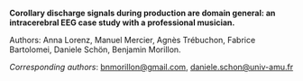 **Corollary discharge signals during production are domain general: an intracerebral EEG case study with a professional musician.**

Authors: Anna Lorenz, Manuel Mercier, Agnès Trébuchon, Fabrice Bartolomei, Daniele Schön, Benjamin Morillon. 

*Corresponding authors*: bnmorillon@gmail.com, daniele.schon@univ-amu.fr
 

